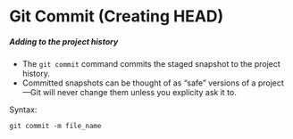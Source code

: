 # Git Commit (Creating HEAD)

##### Adding to the project history
- The ```git commit``` command commits the staged snapshot to the project history.
- Committed snapshots can be thought of as “safe” versions of a project—Git will never change them unless you explicity ask it to.

Syntax:

```
git commit -m file_name
```
